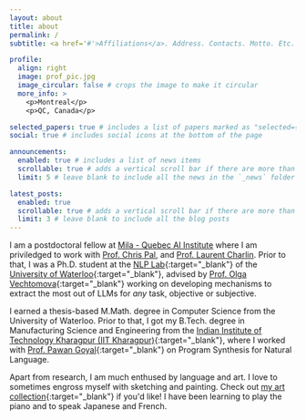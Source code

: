 ```yaml
---
layout: about
title: about
permalink: /
subtitle: <a href='#'>Affiliations</a>. Address. Contacts. Motto. Etc.

profile:
  align: right
  image: prof_pic.jpg
  image_circular: false # crops the image to make it circular
  more_info: >
    <p>Montreal</p>
    <p>QC, Canada</p>

selected_papers: true # includes a list of papers marked as "selected={true}"
social: true # includes social icons at the bottom of the page

announcements:
  enabled: true # includes a list of news items
  scrollable: true # adds a vertical scroll bar if there are more than 3 news items
  limit: 5 # leave blank to include all the news in the `_news` folder

latest_posts:
  enabled: true
  scrollable: true # adds a vertical scroll bar if there are more than 3 new posts items
  limit: 3 # leave blank to include all the blog posts
---
```


I am a postdoctoral fellow at [Mila - Quebec AI Institute](https://mila.quebec/en) where I am priviledged to work with [Prof. Chris Pal](https://sites.google.com/view/christopher-pal), and [Prof. Laurent Charlin](https://www.cs.toronto.edu/~lcharlin/). Prior to that, I was a Ph.D. student at the [NLP Lab](https://ov-research.uwaterloo.ca/NLP_lab.html){:target="\_blank"} of the [University of Waterloo](https://cs.uwaterloo.ca/){:target="\_blank"}, advised by [Prof. Olga Vechtomova](https://ov-research.uwaterloo.ca/){:target="\_blank"} working on developing mechanisms to extract the most out of LLMs for *any* task, objective or subjective.

I earned a thesis-based M.Math. degree in Computer Science from the University of Waterloo.
Prior to that, I got my B.Tech. degree in Manufacturing Science and Engineering from the [Indian Institute of Technology Kharagpur (IIT Kharagpur)](http://iitkgp.ac.in/){:target="\_blank"}, where I worked with [Prof. Pawan Goyal](https://cse.iitkgp.ac.in/~pawang/){:target="\_blank"} on Program Synthesis for Natural Language.

Apart from research, I am much enthused by language and art.
I love to sometimes engross myself with sketching and painting.
Check out [my art collection](https://photos.app.goo.gl/no5gipGp9HGyZrR28){:target="\_blank"} if you'd like!
I have been learning to play the piano and to speak Japanese and French.
